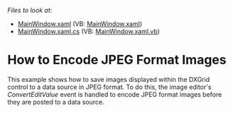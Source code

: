 <!-- default file list -->
*Files to look at*:

* [MainWindow.xaml](./CS/InplaceImageEdit/MainWindow.xaml) (VB: [MainWindow.xaml](./VB/InplaceImageEdit/MainWindow.xaml))
* [MainWindow.xaml.cs](./CS/InplaceImageEdit/MainWindow.xaml.cs) (VB: [MainWindow.xaml.vb](./VB/InplaceImageEdit/MainWindow.xaml.vb))
<!-- default file list end -->
# How to Encode JPEG Format Images


<p>This example shows how to save images displayed within the DXGrid control to a data source in JPEG format. To do this, the image editor's <i>Convert</i><i>EditValue</i> event is handled to encode JPEG format images before they are posted to a data source.</p>

<br/>


